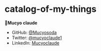 # catalog-of-my-things
 👤**Mucyo claude**

- GitHub: [@Mucyosoda](https://github.com/Mucyosoda)
- Twitter: [@mucyoclaude1](https://mobile.twitter.com/mucyoclaude1)
- LinkedIn: [Mucyoclaude](https://www.linkedin.com/in/claudeMucyo)
